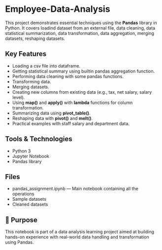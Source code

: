 # Employee-Data-Analysis
This project demonstrates essential techniques using the **Pandas** library in Python.
It covers loadind dataset from an external file, data cleaning, data statistical summarization, data transformation, data aggregation, merging datasets, reshaping datasets.

## Key Features
- Loading a csv file into dataframe.
- Getting statistical summary using builtin pandas aggregation function.
- Performing data cleaning with some pandas functions.
- Transforming data.
- Merging datasets.
- Creating new columns from existing data (e.g., tax, net salary, salary level).
- Using __map()__ and __apply()__ with __lambda__ functions for column transformation.
- Summarizing data using __pivot_table()__.
- Reshaping data with __pivot()__ and __melt()__.
- Practical examples with staff salary and department data.

## Tools & Technologies

- Python 3
- Jupyter Notebook
- Pandas library

##  Files

- pandas_assignment.ipynb — Main notebook containing all the operations
- Sample datasets
- Cleaned datasets

## 🎯 Purpose

This notebook is part of a data analysis learning project aimed at building hands-on experience with real-world data handling and transformation using Pandas.

